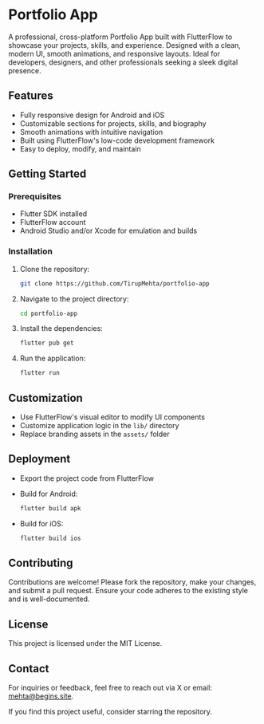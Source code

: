 # Portfolio App

A professional, cross-platform Portfolio App built with FlutterFlow to showcase your projects, skills, and experience. Designed with a clean, modern UI, smooth animations, and responsive layouts. Ideal for developers, designers, and other professionals seeking a sleek digital presence.

## Features

* Fully responsive design for Android and iOS
* Customizable sections for projects, skills, and biography
* Smooth animations with intuitive navigation
* Built using FlutterFlow's low-code development framework
* Easy to deploy, modify, and maintain

## Getting Started

### Prerequisites

* Flutter SDK installed
* FlutterFlow account
* Android Studio and/or Xcode for emulation and builds

### Installation

1. Clone the repository:

   ```bash
   git clone https://github.com/TirupMehta/portfolio-app
   ```
2. Navigate to the project directory:

   ```bash
   cd portfolio-app
   ```
3. Install the dependencies:

   ```bash
   flutter pub get
   ```
4. Run the application:

   ```bash
   flutter run
   ```

## Customization

* Use FlutterFlow's visual editor to modify UI components
* Customize application logic in the `lib/` directory
* Replace branding assets in the `assets/` folder

## Deployment

* Export the project code from FlutterFlow
* Build for Android:

  ```bash
  flutter build apk
  ```
* Build for iOS:

  ```bash
  flutter build ios
  ```

## Contributing

Contributions are welcome! Please fork the repository, make your changes, and submit a pull request. Ensure your code adheres to the existing style and is well-documented.

## License

This project is licensed under the MIT License.

## Contact

For inquiries or feedback, feel free to reach out via X or email: [mehta@begins.site](mailto:mehta@begins.site).

If you find this project useful, consider starring the repository.
